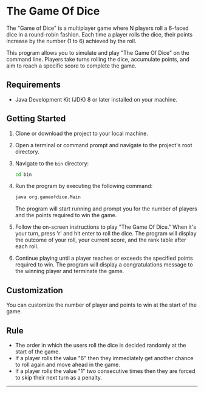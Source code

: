 # The Game Of Dice

The "Game of Dice" is a multiplayer game where N players roll a 6-faced dice in a round-robin fashion. Each time a player rolls the dice, their points increase by the number (1 to 6) achieved by the roll.

This program allows you to simulate and play "The Game Of Dice" on the command line. Players take turns rolling the dice, accumulate points, and aim to reach a specific score to complete the game.

## Requirements

- Java Development Kit (JDK) 8 or later installed on your machine.

## Getting Started

1. Clone or download the project to your local machine.

2. Open a terminal or command prompt and navigate to the project's root directory.

3. Navigate to the `bin` directory:

   ```bash
   cd bin
   ```

4. Run the program by executing the following command:

   ```bash
   java org.gameofdice.Main
   ```

   The program will start running and prompt you for the number of players and the points required to win the game.

6. Follow the on-screen instructions to play "The Game Of Dice." When it's your turn, press 'r' and hit enter to roll the dice. The program will display the outcome of your roll, your current score, and the rank table after each roll.

7. Continue playing until a player reaches or exceeds the specified points required to win. The program will display a congratulations message to the winning player and terminate the game.

## Customization

You can customize the number of player and points to win at the start of the game.

## Rule

- The order in which the users roll the dice is decided randomly at the start of the game.
- If a player rolls the value "6" then they immediately get another chance to roll again and move ahead in the game.
- If a player rolls the value "1" two consecutive times then they are forced to skip their next turn as a penalty.

---
